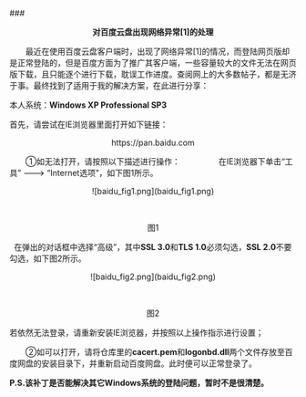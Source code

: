 ###<center>**对百度云盘出现网络异常[1]的处理**</center>

　　最近在使用百度云盘客户端时，出现了网络异常[1]的情况，而登陆网页版却是正常登陆的，但是百度方面为了推广其客户端，一些容量较大的文件无法在网页版下载，且只能逐个进行下载，耽误工作进度。查阅网上的大多数帖子，都是无济于事。最终找到了适用于我的解决方案，在此进行分享：

本人系统：**Windows XP Professional SP3**

首先，请尝试在IE浏览器里面打开如下链接：

<center>https://pan.baidu.com</center> 

　　①如无法打开，请按照以下描述进行操作：
　　　
  　在IE浏览器下单击“工具” ---> “Internet选项”，如下图1所示。
   
   
   <center>![baidu_fig1.png](baidu_fig1.png)</center>
   
   <center>图1</center>
   
   在弹出的对话框中选择“高级”，其中**SSL 3.0**和**TLS 1.0**必须勾选，**SSL 2.0**不要勾选，如下图2所示。
   
   
   <center>![baidu_fig2.png](baidu_fig2.png)</center>
   
   <center>图2</center>
   
若依然无法登录，请重新安装IE浏览器，并按照以上操作指示进行设置； 

　　②如可以打开，请将仓库里的**cacert.pem**和**logonbd.dll**两个文件存放至百度网盘的安装目录下，并重新启动百度网盘。此时便可以正常登录了。

**P.S.该补丁是否能解决其它Windows系统的登陆问题，暂时不是很清楚。**
